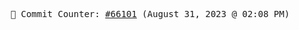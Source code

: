 <p align="center">
    <samp>
        📮 Commit Counter: <a href="https://github.com/Javascript-void0/Javascript-void0/commits/main">#66101</a> (August 31, 2023 @ 02:08 PM)
    </samp>
</p>